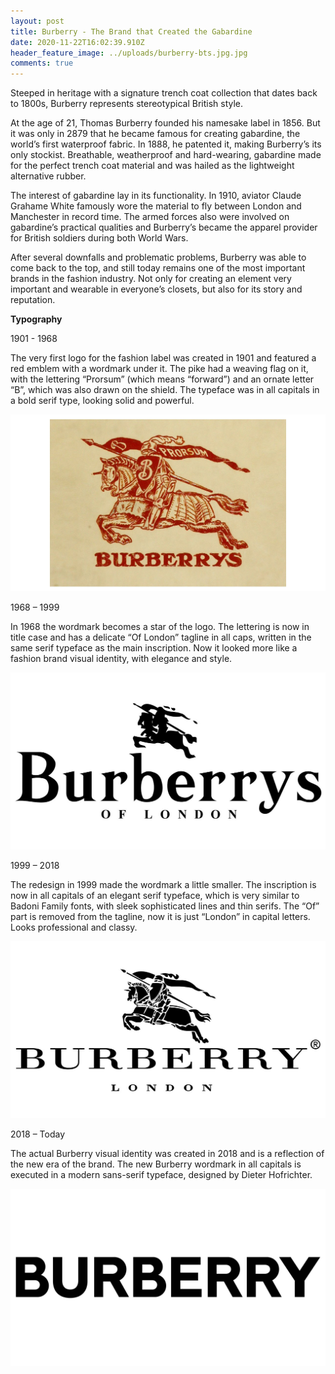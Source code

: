 ```yaml
---
layout: post
title: Burberry - The Brand that Created the Gabardine
date: 2020-11-22T16:02:39.910Z
header_feature_image: ../uploads/burberry-bts.jpg.jpg
comments: true
---
```

Steeped in heritage with a signature trench coat collection that dates back to 1800s, Burberry represents stereotypical British style.

At the age of 21, Thomas Burberry founded his namesake label in 1856. But it was only in 2879 that he became famous for creating gabardine, the world’s first waterproof fabric. In 1888, he patented it, making Burberry’s its only stockist. Breathable, weatherproof and hard-wearing, gabardine made for the perfect trench coat material and was hailed as the lightweight alternative rubber.

The interest of gabardine lay in its functionality. In 1910, aviator Claude Grahame White famously wore the material to fly between London and Manchester in record time. The armed forces also were involved on gabardine’s practical qualities and Burberry’s became the apparel provider for British soldiers during both World Wars.

After several downfalls and problematic problems, Burberry was able to come back to the top, and still today remains one of the most important brands in the fashion industry. Not only for creating an element very important and wearable in everyone’s closets, but also for its story and reputation.

**Typography**

1901 - 1968

The very first logo for the fashion label was created in 1901 and featured a red emblem with a wordmark under it. The pike had a weaving flag on it, with the lettering “Prorsum” (which means “forward”) and an ornate letter “B”, which was also drawn on the shield. The typeface was in all capitals in a bold serif type, looking solid and powerful.

![](../uploads/burberry-logo-1901.jpg)

1968 – 1999

In 1968 the wordmark becomes a star of the logo. The lettering is now in title case and has a delicate “Of London” tagline in all caps, written in the same serif typeface as the main inscription. Now it looked more like a fashion brand visual identity, with elegance and style.

![](../uploads/burberry-logo-1968.jpg)

1999 – 2018

The redesign in 1999 made the wordmark a little smaller. The inscription is now in all capitals of an elegant serif typeface, which is very similar to Badoni Family fonts, with sleek sophisticated lines and thin serifs. The “Of” part is removed from the tagline, now it is just “London” in capital letters. Looks professional and classy.

![](../uploads/burberry-logo-1999.jpg)

2018 – Today

The actual Burberry visual identity was created in 2018 and is a reflection of the new era of the brand. The new Burberry wordmark in all capitals is executed in a modern sans-serif typeface, designed by Dieter Hofrichter.

![](../uploads/burberry-logo.jpg)